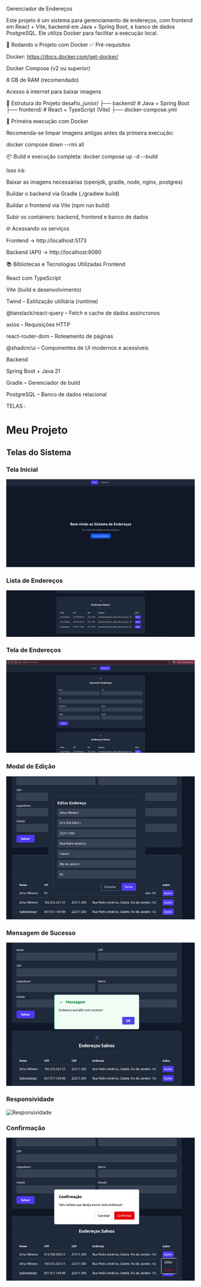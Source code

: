 
Gerenciador de Endereços

Este projeto é um sistema para gerenciamento de endereços, com frontend em React + Vite, backend em Java + Spring Boot, e banco de dados PostgreSQL. Ele utiliza Docker para facilitar a execução local.

🚀 Rodando o Projeto com Docker
✅ Pré-requisitos

Docker: https://docs.docker.com/get-docker/

Docker Compose (v2 ou superior)

8 GB de RAM (recomendado)

Acesso à internet para baixar imagens

📁 Estrutura do Projeto
desafio_junior/
├── backend/       # Java + Spring Boot
├── frontend/      # React + TypeScript (Vite)
├── docker-compose.yml

🔧 Primeira execução com Docker

Recomenda-se limpar imagens antigas antes da primeira execução:

docker compose down --rmi all

📦 Build e execução completa:
docker compose up -d --build


Isso irá:

Baixar as imagens necessárias (openjdk, gradle, node, nginx, postgres)

Buildar o backend via Gradle (./gradlew build)

Buildar o frontend via Vite (npm run build)

Subir os containers: backend, frontend e banco de dados

🌐 Acessando os serviços

Frontend → http://localhost:5173

Backend (API) → http://localhost:8080

📚 Bibliotecas e Tecnologias Utilizadas
Frontend

React com TypeScript

Vite (build e desenvolvimento)

Twind – Estilização utilitária (runtime)

@tanstack/react-query – Fetch e cache de dados assíncronos

axios – Requisições HTTP

react-router-dom – Roteamento de páginas

@shadcn/ui – Componentes de UI modernos e acessíveis

Backend

Spring Boot + Java 21

Gradle – Gerenciador de build

PostgreSQL – Banco de dados relacional

TELAS  : 
# Meu Projeto

## Telas do Sistema

### Tela Inicial
![Home](screenshots/home.png)

### Lista de Endereços
![Listagem de Endereços](screenshots/listagem-endereco.png)

### Tela de Endereços
![Tela de Endereços](screenshots/tela-enderecos.png)

### Modal de Edição
![Editar Endereço](screenshots/modal-editar.png)

### Mensagem de Sucesso
![Mensagem de Sucesso](screenshots/mensagem-de-sucesso.png)

### Responsividade
![Responsividade](screenshots/resposividade.png)

### Confirmação
![Confirmação](screenshots/confirmacao.png)
